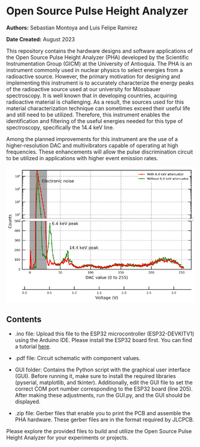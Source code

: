 # Open Source Pulse Height Analyzer

**Authors:** Sebastian Montoya and Luis Felipe Ramirez

**Date Created:** August 2023

This repository contains the hardware designs and software applications of the Open Source Pulse Height Analyzer (PHA) developed by the Scientific Instrumentation Group (GICM) at the University of Antioquia. The PHA is an instrument commonly used in nuclear physics to select energies from a radioactive source. However, the primary motivation for designing and implementing this instrument is to accurately characterize the energy peaks of the radioactive source used at our university for Mössbauer spectroscopy. It is well known that in developing countries, acquiring radioactive material is challenging. As a result, the sources used for this material characterization technique can sometimes exceed their useful life and still need to be utilized. Therefore, this instrument enables the identification and filtering of the useful energies needed for this type of spectroscopy, specifically the 14.4 keV line.

Among the planned improvements for this instrument are the use of a higher-resolution DAC and multivibrators capable of operating at high frequencies. These enhancements will allow the pulse discrimination circuit to be utilized in applications with higher event emission rates.

![PHA spectrum](spectrum.PNG)

## Contents

- .ino file: Upload this file to the ESP32 microcontroller (ESP32-DEVKITV1) using the Arduino IDE. Please install the ESP32 board first. You can find a tutorial [here](https://www.tutorialspoint.com/esp32_for_iot/installing_the_esp32_board_in_arduino_ide.htm).

- .pdf file: Circuit schematic with component values.

- GUI folder: Contains the Python script with the graphical user interface (GUI). Before running it, make sure to install the required libraries (pyserial, matplotlib, and tkinter). Additionally, edit the GUI file to set the correct COM port number corresponding to the ESP32 board (line 205). After making these adjustments, run the GUI.py, and the GUI should be displayed.

- .zip file: Gerber files that enable you to print the PCB and assemble the PHA hardware. These gerber files are in the format required by JLCPCB.

Please explore the provided files to build and utilize the Open Source Pulse Height Analyzer for your experiments or projects.
